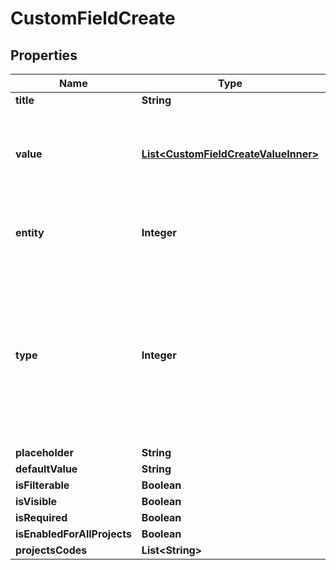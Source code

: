 

# CustomFieldCreate


## Properties

| Name | Type | Description | Notes |
|------------ | ------------- | ------------- | -------------|
|**title** | **String** |  |  |
|**value** | [**List&lt;CustomFieldCreateValueInner&gt;**](CustomFieldCreateValueInner.md) | Required if type one of: 3 - selectbox; 5 - radio; 6 - multiselect;  |  [optional] |
|**entity** | **Integer** | Possible values: 0 - case; 1 - run; 2 - defect;  |  |
|**type** | **Integer** | Possible values: 0 - number; 1 - string; 2 - text; 3 - selectbox; 4 - checkbox; 5 - radio; 6 - multiselect; 7 - url; 8 - user; 9 - datetime;  |  |
|**placeholder** | **String** |  |  [optional] |
|**defaultValue** | **String** |  |  [optional] |
|**isFilterable** | **Boolean** |  |  [optional] |
|**isVisible** | **Boolean** |  |  [optional] |
|**isRequired** | **Boolean** |  |  [optional] |
|**isEnabledForAllProjects** | **Boolean** |  |  [optional] |
|**projectsCodes** | **List&lt;String&gt;** |  |  [optional] |



